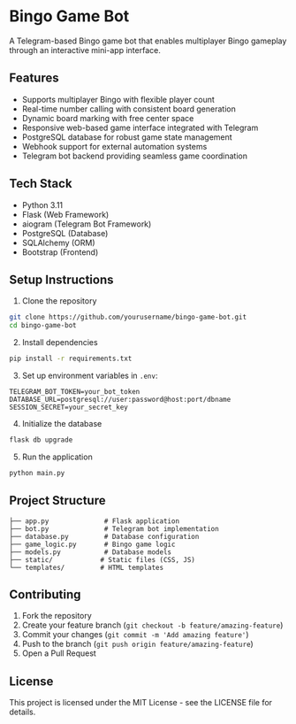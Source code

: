 # Bingo Game Bot

A Telegram-based Bingo game bot that enables multiplayer Bingo gameplay through an interactive mini-app interface.

## Features

- Supports multiplayer Bingo with flexible player count
- Real-time number calling with consistent board generation
- Dynamic board marking with free center space
- Responsive web-based game interface integrated with Telegram
- PostgreSQL database for robust game state management
- Webhook support for external automation systems
- Telegram bot backend providing seamless game coordination

## Tech Stack

- Python 3.11
- Flask (Web Framework)
- aiogram (Telegram Bot Framework)
- PostgreSQL (Database)
- SQLAlchemy (ORM)
- Bootstrap (Frontend)

## Setup Instructions

1. Clone the repository
```bash
git clone https://github.com/yourusername/bingo-game-bot.git
cd bingo-game-bot
```

2. Install dependencies
```bash
pip install -r requirements.txt
```

3. Set up environment variables in `.env`:
```
TELEGRAM_BOT_TOKEN=your_bot_token
DATABASE_URL=postgresql://user:password@host:port/dbname
SESSION_SECRET=your_secret_key
```

4. Initialize the database
```bash
flask db upgrade
```

5. Run the application
```bash
python main.py
```

## Project Structure

```
├── app.py              # Flask application
├── bot.py              # Telegram bot implementation
├── database.py         # Database configuration
├── game_logic.py       # Bingo game logic
├── models.py           # Database models
├── static/            # Static files (CSS, JS)
└── templates/         # HTML templates
```

## Contributing

1. Fork the repository
2. Create your feature branch (`git checkout -b feature/amazing-feature`)
3. Commit your changes (`git commit -m 'Add amazing feature'`)
4. Push to the branch (`git push origin feature/amazing-feature`)
5. Open a Pull Request

## License

This project is licensed under the MIT License - see the LICENSE file for details.
